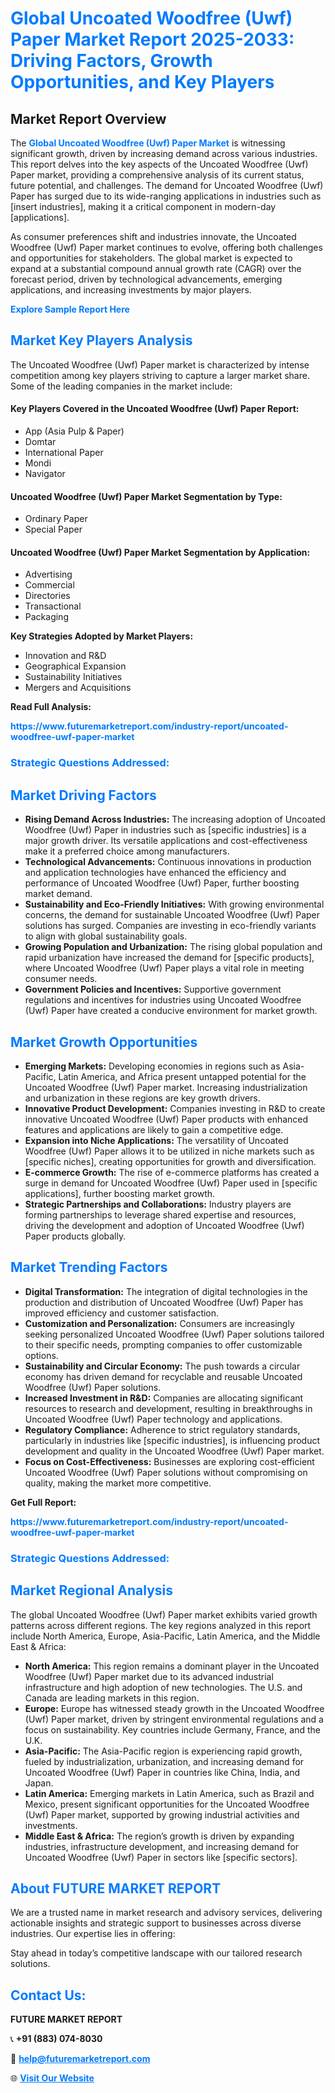 <h1 style="color: #007BFF;">Global Uncoated Woodfree (Uwf) Paper Market Report 2025-2033: Driving Factors, Growth Opportunities, and Key Players</h1>

<section id="overview">
<h2>Market Report Overview</h2>
<p>The <a href="https://www.futuremarketreport.com/industry-report/uncoated-woodfree-uwf-paper-market" style="color: #007BFF; text-decoration: none;"><strong>Global Uncoated Woodfree (Uwf) Paper Market</strong></a> is witnessing significant growth, driven by increasing demand across various industries. This report delves into the key aspects of the Uncoated Woodfree (Uwf) Paper market, providing a comprehensive analysis of its current status, future potential, and challenges. The demand for Uncoated Woodfree (Uwf) Paper has surged due to its wide-ranging applications in industries such as [insert industries], making it a critical component in modern-day [applications].</p>
<p>As consumer preferences shift and industries innovate, the Uncoated Woodfree (Uwf) Paper market continues to evolve, offering both challenges and opportunities for stakeholders. The global market is expected to expand at a substantial compound annual growth rate (CAGR) over the forecast period, driven by technological advancements, emerging applications, and increasing investments by major players.</p>
</section>

<section id="overview">
<p><a href="https://www.futuremarketreport.com/request-sample/reportId=31038" style="color: #007BFF; text-decoration: none;"><strong>Explore Sample Report Here</strong></a></p>
</section>

<section id="key-players">
<h2 style="color: #007BFF;">Market Key Players Analysis</h2>
<p>The Uncoated Woodfree (Uwf) Paper market is characterized by intense competition among key players striving to capture a larger market share. Some of the leading companies in the market include:</p>
<h4>Key Players Covered in the Uncoated Woodfree (Uwf) Paper Report:</h4>
<ul><li>App (Asia Pulp &amp; Paper)</li><li>Domtar</li><li>International Paper</li><li>Mondi</li><li>Navigator</li></ul>
<h4>Uncoated Woodfree (Uwf) Paper Market Segmentation by Type:</h4>
<ul><li>Ordinary Paper</li><li>Special Paper</li></ul>

<h4>Uncoated Woodfree (Uwf) Paper Market Segmentation by Application:</h4>
<ul><li>Advertising</li><li>Commercial</li><li>Directories</li><li>Transactional</li><li>Packaging</li></ul>
<p><strong>Key Strategies Adopted by Market Players:</strong></p>
<ul>
<li>Innovation and R&D</li>
<li>Geographical Expansion</li>
<li>Sustainability Initiatives</li>
<li>Mergers and Acquisitions</li>
</ul>
</section>

<section>
<p><strong>Read Full Analysis: </strong></p><a href="https://www.futuremarketreport.com/industry-report/uncoated-woodfree-uwf-paper-market" style="color: #007BFF; text-decoration: none;"><strong>https://www.futuremarketreport.com/industry-report/uncoated-woodfree-uwf-paper-market</strong></a>
<h3 style="color: #007BFF;">Strategic Questions Addressed:</h3>
</section>

<section id="driving-factors">
<h2 style="color: #007BFF;">Market Driving Factors</h2>
<ul>
<li><strong>Rising Demand Across Industries:</strong> The increasing adoption of Uncoated Woodfree (Uwf) Paper in industries such as [specific industries] is a major growth driver. Its versatile applications and cost-effectiveness make it a preferred choice among manufacturers.</li>
<li><strong>Technological Advancements:</strong> Continuous innovations in production and application technologies have enhanced the efficiency and performance of Uncoated Woodfree (Uwf) Paper, further boosting market demand.</li>
<li><strong>Sustainability and Eco-Friendly Initiatives:</strong> With growing environmental concerns, the demand for sustainable Uncoated Woodfree (Uwf) Paper solutions has surged. Companies are investing in eco-friendly variants to align with global sustainability goals.</li>
<li><strong>Growing Population and Urbanization:</strong> The rising global population and rapid urbanization have increased the demand for [specific products], where Uncoated Woodfree (Uwf) Paper plays a vital role in meeting consumer needs.</li>
<li><strong>Government Policies and Incentives:</strong> Supportive government regulations and incentives for industries using Uncoated Woodfree (Uwf) Paper have created a conducive environment for market growth.</li>
</ul>
</section>

<section id="growth-opportunities">
<h2 style="color: #007BFF;">Market Growth Opportunities</h2>
<ul>
<li><strong>Emerging Markets:</strong> Developing economies in regions such as Asia-Pacific, Latin America, and Africa present untapped potential for the Uncoated Woodfree (Uwf) Paper market. Increasing industrialization and urbanization in these regions are key growth drivers.</li>
<li><strong>Innovative Product Development:</strong> Companies investing in R&D to create innovative Uncoated Woodfree (Uwf) Paper products with enhanced features and applications are likely to gain a competitive edge.</li>
<li><strong>Expansion into Niche Applications:</strong> The versatility of Uncoated Woodfree (Uwf) Paper allows it to be utilized in niche markets such as [specific niches], creating opportunities for growth and diversification.</li>
<li><strong>E-commerce Growth:</strong> The rise of e-commerce platforms has created a surge in demand for Uncoated Woodfree (Uwf) Paper used in [specific applications], further boosting market growth.</li>
<li><strong>Strategic Partnerships and Collaborations:</strong> Industry players are forming partnerships to leverage shared expertise and resources, driving the development and adoption of Uncoated Woodfree (Uwf) Paper products globally.</li>
</ul>
</section>

<section id="trending-factors">
<h2 style="color: #007BFF;">Market Trending Factors</h2>
<ul>
<li><strong>Digital Transformation:</strong> The integration of digital technologies in the production and distribution of Uncoated Woodfree (Uwf) Paper has improved efficiency and customer satisfaction.</li>
<li><strong>Customization and Personalization:</strong> Consumers are increasingly seeking personalized Uncoated Woodfree (Uwf) Paper solutions tailored to their specific needs, prompting companies to offer customizable options.</li>
<li><strong>Sustainability and Circular Economy:</strong> The push towards a circular economy has driven demand for recyclable and reusable Uncoated Woodfree (Uwf) Paper solutions.</li>
<li><strong>Increased Investment in R&D:</strong> Companies are allocating significant resources to research and development, resulting in breakthroughs in Uncoated Woodfree (Uwf) Paper technology and applications.</li>
<li><strong>Regulatory Compliance:</strong> Adherence to strict regulatory standards, particularly in industries like [specific industries], is influencing product development and quality in the Uncoated Woodfree (Uwf) Paper market.</li>
<li><strong>Focus on Cost-Effectiveness:</strong> Businesses are exploring cost-efficient Uncoated Woodfree (Uwf) Paper solutions without compromising on quality, making the market more competitive.</li>
</ul>
</section>

<section>
<p><strong>Get Full Report: </strong></p><a href="https://www.futuremarketreport.com/industry-report/uncoated-woodfree-uwf-paper-market" style="color: #007BFF; text-decoration: none;"><strong>https://www.futuremarketreport.com/industry-report/uncoated-woodfree-uwf-paper-market</strong></a>
<h3 style="color: #007BFF;">Strategic Questions Addressed:</h3>
</section>


<section id="regional-analysis">
<h2 style="color: #007BFF;">Market Regional Analysis</h2>
<p>The global Uncoated Woodfree (Uwf) Paper market exhibits varied growth patterns across different regions. The key regions analyzed in this report include North America, Europe, Asia-Pacific, Latin America, and the Middle East & Africa:</p>
<ul>
<li><strong>North America:</strong> This region remains a dominant player in the Uncoated Woodfree (Uwf) Paper market due to its advanced industrial infrastructure and high adoption of new technologies. The U.S. and Canada are leading markets in this region.</li>
<li><strong>Europe:</strong> Europe has witnessed steady growth in the Uncoated Woodfree (Uwf) Paper market, driven by stringent environmental regulations and a focus on sustainability. Key countries include Germany, France, and the U.K.</li>
<li><strong>Asia-Pacific:</strong> The Asia-Pacific region is experiencing rapid growth, fueled by industrialization, urbanization, and increasing demand for Uncoated Woodfree (Uwf) Paper in countries like China, India, and Japan.</li>
<li><strong>Latin America:</strong> Emerging markets in Latin America, such as Brazil and Mexico, present significant opportunities for the Uncoated Woodfree (Uwf) Paper market, supported by growing industrial activities and investments.</li>
<li><strong>Middle East & Africa:</strong> The region’s growth is driven by expanding industries, infrastructure development, and increasing demand for Uncoated Woodfree (Uwf) Paper in sectors like [specific sectors].</li>
</ul>
</section>

<footer>
<h2 style="color: #007BFF;">About FUTURE MARKET REPORT</h2>
<p>We are a trusted name in market research and advisory services, delivering actionable insights and strategic support to businesses across diverse industries. Our expertise lies in offering:</p>

<p>Stay ahead in today’s competitive landscape with our tailored research solutions.</p>

<h2 style="color: #007BFF;">Contact Us:</h2>
<p><strong>FUTURE MARKET REPORT</strong></p>
<p>📞 <strong>+91 (883) 074-8030</strong></p>
<p>📧 <strong><a href="mailto:help@futuremarketreport.com" style="color: #007BFF;">help@futuremarketreport.com</a></strong></p>
<p>🌐 <strong><a href="https://www.futuremarketreport.com/" style="color: #007BFF;">Visit Our Website</a></strong></p>
</footer>
